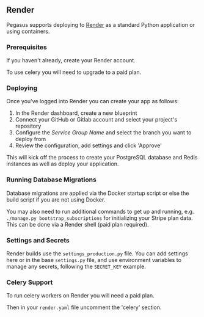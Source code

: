 ## Render

Pegasus supports deploying to [Render](https://render.com/) as a standard Python application or using containers.

### Prerequisites

If you haven't already, create your Render account.

To use celery you will need to upgrade to a paid plan.

### Deploying

Once you've logged into Render you can create your app as follows:

1. In the Render dashboard, create a new blueprint
2. Connect your GitHub or Gitlab account and select your project's repository
3. Configure the *Service Group Name* and select the branch you want to deploy from
4. Review the configuration, add settings and click 'Approve'

This will kick off the process to create your PostgreSQL database and Redis instances as well
as deploy your application.

### Running Database Migrations

Database migrations are applied via the Docker startup script or else the build script if you are
not using Docker.

You may also need to run additional commands to get up and running, e.g. `./manage.py bootstrap_subscriptions`
for initializing your Stripe plan data. This can be done via a Render shell (paid plan required).

### Settings and Secrets

Render builds use the `settings_production.py` file.
You can add settings here or in the base `settings.py` file, and use environment variables to manage any secrets,
following the `SECRET_KEY` example.

### Celery Support

To run celery workers on Render you will need a paid plan.

Then in your `render.yaml` file uncomment the 'celery' section.
